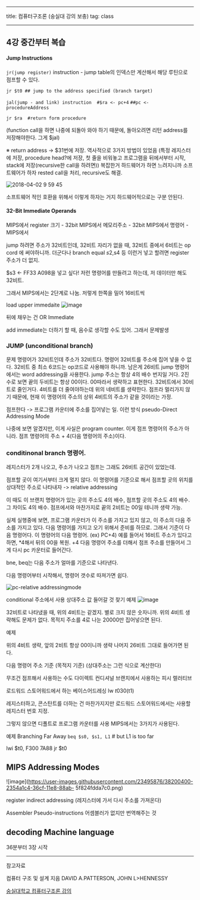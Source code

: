
---

title:  컴퓨터구조론 (숭실대 강의 보충)
tag: class 

---
## 4강 중간부터 복습


#### Jump Instructions

`jr(jump register)` instruction - jump table의 인덱스만 계산해서 해당 루틴으로 점프할 수 있다.

`jr $t0 ## jump to the address specified (branch target)`

`jal(jump - and link) instruction  #$ra <- pc+4` 
`##pc <- procedureAddress`

`jr $ra  #return form procedure`

(function call을 하면 나중에 되돌아 와야 하기 때문에, 돌아오려면 리턴 address를 저장해야한다. 그게 $jal)

※ return address -> $31번에 저장.
역사적으로 3가지 방법이 있었음
(특정 레지스터에 저장, procedure head?에 저장, 첫 줄을 비워놓고 프로그램을 뒤에서부터 시작, stack에 저장(recursive한 call을 하려면)) 복잡한거 하드웨어가 하면 느려지니까 소프트웨어가 하자 rested call을 처리, recursive도 해결. 


![2018-04-02 9 59 45](https://user-images.githubusercontent.com/23495876/38198254-fb715984-36c6-11e8-8fb5-ba43adce51eb.png)

소프트웨어 적인 호환을 위해서 이렇게 하자는 거지 하드웨어적으로는 구분 안된다.

#### 32-Bit Immediate Operands

MIPS에서 register 크기 - 32bit
MIPS에서 메모리주소 - 32bit
MIPS에서 명령어 - MIPS에서

jump 하려면 주소가 32비트인데, 32비트 자리가 없을 때,
32비트 중에서 6비트는  op cord 에 써야하니까.
더군다나 branch equal $s2 ,$s4 등
이런거 넣고 할려면 register 주소가 더 없지.

$s3 <- FF33 A098을 넣고 싶다!
저런 명령어를 만들려고 하는데, 저 데이터만 해도 32비트.

그래서 MIPS에서는 2단계로 나눔.
저렇게 한쪽을 밀어 16비트씩

load upper immedaite
![image](https://user-images.githubusercontent.com/23495876/38198664-b5b861c4-36c8-11e8-9697-7c272f1b6069.png)

뒤에 채우는 건 OR Immediate

add immediate는 더하기 할 때, 음수로 생각할 수도 있어. 그래서 문제발생

### JUMP (unconditional branch)
문제 명령어가 32비트인데 주소가 32비트다.
명령어 32비트를 주소에 집어 넣을 수 없다.
32비트 중 최소 6코드는 op코드로 사용해야 하니까.
남은게 26비트
jump 명령어에서는 word addressing을 사용한다.
jump 주소는 항상 4의 배수 번지일 거다. 2진수로 보면 끝의 두비트는 항상 00이다. 00따라서 생략하고 표현한다.
32비트에서 30비트로 줄인거다.
4비트를 더 줄여야하는데 위의 네비트를 생략한다.
점프라 멀리가지 않기 때문에, 현재 이 명령어의 주소의 상위 4비트의 주소가 같을 것이라는 가정.

점프한다 -> 프로그램 카운터에 주소를 집어넣는 일.
이런 방식 pseudo-Direct Addressing Mode

나중에 보면 알겠지만, 이게 사실은 program counter. 이게 점프 명령어의 주소가 아니라. 점프 명령어의 주소 + 4(다음 명령어의 주소)이다.

### conditinonal branch 명령어.

레지스터가 2개 나오고, 주소가 나오고
점프는 그래도 26비트 공간이 있었는데.

점프할 곳이 여기서부터 크게 멀지 않다.
이 명령어를 기준으로 해서 점프할 곳의 위치를 상대적인 주소로 나타내자 -> relative addressing

이 때도 이 브랜치 명령어가 있는 곳의 주소도 4의 배수, 점프할 곳의 주소도 4의 배수. 그 차이도 4의 배수. 점프에서와 마찬가지로 끝의 2비트는 00일 테니까 생략 가능. 

실제 실행중에 보면, 프로그램 카운터가 이 주소를 가지고 있지 않고, 이 주소의 다음 주소를 가지고 있다. 다음 명령어를 가지고 오기 위해서 준비를 하므로. 그래서 기준이 다음 명령어다. 이 명령어의 다음 명령어. (ex) PC+4)
예를 들어서 16비트 주소가 있다고 하면, *4해서 뒤의 00을 복원. +4 다음 명령어 주소를 더해서 점프 주소를 만들어서 그게 다시 pc 카운터로 들어간다.

bne, beq는 다음 주소가 얼마를 기준으로 나타낸다. 

다음 명령어부터 시작해서, 명령어 갯수로 따져가면 쉽다. 
 
![pc-relative addressingmode](https://user-images.githubusercontent.com/23495876/38199535-0ca40c42-36cc-11e8-94de-80d9cb2cf65c.png)


conditional 주소에서 사용 상대주소 값 들어갈 것 찾기 예제
![image](https://user-images.githubusercontent.com/23495876/38199747-cfef68cc-36cc-11e8-9339-6eef5ec72061.png)

32비트로 나타냈을 때, 위의 4비트는 같겠지. 별로 크지 않은 숫자니까. 위의 4비트 생략해도 문제가 없다. 목적지 주소를 4로 나눈 20000만 집어넣으면 된다.

예제

위의 4비트 생략, 앞의 2비트 항상 00이니까 생략
나머지 26비트 그대로 들어가면 된다.

다음 명령어 주소 기준 (목적지 기준)
(상대주소는 그런 식으로 계산한다)

무조건 점프해서 사용하는  수도 다이렉트
컨디셔널 브랜치에서 사용하는 피시 렐러티브

로드워드 스토어워드에서 하는 베이스어드레싱
lw $t0 30($t1)

레지스터하고, 콘스탄트를 더하는 건 마찬가지지만
로드워드 스토어워드에서는 사용할 레지스터 번호 지정.

그렇지 않으면 디폴트로 프로그램 카운터를 사용
MIPS에서는 3가지가 사용된다.

예제 Branching Far Away
`beq $s0, $s1, L1` # but L1 is too far

lwi $t0, F300 7A88 
jr $t0

## MIPS Addressing Modes

![image](https://user-images.githubusercontent.com/23495876/38200400-2354a1c4-36cf-11e8-88ab-
5f824fdda7c0.png)

register indirect addressing (레지스터에 가서 다시 주소를 가져온다)

Assembler Pseudo-instructions
어셈블러가 없지만 번역해주는 것

## decoding Machine language

36분부터 3장 시작


---
 
참고자료 


컴퓨터 구조 및 설계 지음 DAVID A.PATTERSON, JOHN L>HENNESSY 

[숭실대학교 컴퓨터구조론 강의](http://www.kocw.net/home/search/kemView.do?kemId=998138)

